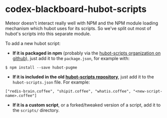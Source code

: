 # codex-blackboard-hubot-scripts

Meteor doesn't interact really well with NPM and the NPM module
loading mechanism which hubot uses for its scripts.  So we've
split out most of hubot's scripts into this separate module.

To add a new hubot script:

* **If it is packaged in npm** (probably via the
[hubot-scripts organization on github](https://github.com/hubot-scripts)),
just add it to the `package.json`, for example with:
```
$ npm install --save hubot-pugme
```

* **If it is included in the old [hubot-scripts repository](https://github.com/github/hubot-scripts/tree/master/src/scripts)**,
just add it to the `hubot-scripts.json` file.  For example:
```
["redis-brain.coffee", "shipit.coffee", "whatis.coffee", "<new-script-name>.coffee"]
```

* **If it is a custom script**, or a forked/tweaked version of a
  script, add it to the `scripts/` directory.
